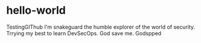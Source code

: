 # hello-world
TestingGIThub
I'm snakeguard the humble explorer of the world of security. Trrying my best to learn DevSecOps. God save me. Godspped
